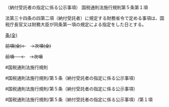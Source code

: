 （納付受託者の指定に係る公示事項）
国税通則法施行規則第５条第１項

法第三十四条の四第二項（納付受託者）に規定する財務省令で定める事項は、国税庁長官又は財務大臣が同条第一項の規定による指定をした日とする。

[条(全)](国税通則法施行規則＿第５条_.md)

~~前項(全)←~~　~~→次項(全)~~

~~前項 　 ←~~　~~→次項~~



#国税通則法施行規則

#国税通則法施行規則/第５条（納付受託者の指定に係る公示事項）

#国税通則法施行規則/第５条（納付受託者の指定に係る公示事項）

#国税通則法施行規則/第５条（納付受託者の指定に係る公示事項）/第１項

